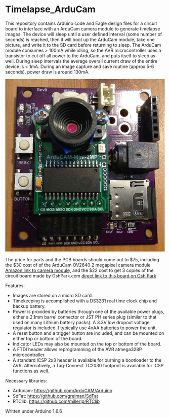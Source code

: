 # Timelapse_ArduCam

This repository contains Arduino code and Eagle design files for a circuit board to interface
with an ArduCam camera module to generate timelapse images. The device will sleep until a 
user defined interval (some number of seconds) is reached, then it will boot up the 
ArduCam module, take one picture, and write it to the SD card before returning to sleep. The
ArduCam module consumes > 100mA while idling, so the AVR microcontroller uses a transistor to
cut off all power to the ArduCam, and puts itself to sleep as well. During sleep intervals the
average overall current draw of the entire device is < 1mA. During an image capture and save 
routine (approx 5-6 seconds), power draw is around 130mA. 

![Image of circuit board](/img/Timelapse_ArduCam_RevB.jpg)

The price for parts and the PCB boards should come out to $75, including the $30 cost of 
of the ArduCam OV2640 2 megapixel camera module
[Amazon link to camera module,](https://www.amazon.com/Arducam-Module-Megapixels-Arduino-Mega2560/dp/B012UXNDOY)
 and the $22 cost to get 3 copies of the circuit board made by OshPark.com
[direct link to this board on Osh Park](https://oshpark.com/shared_projects/j0asS2vJ)



Features:
* Images are stored on a micro SD card.
* Timekeeping is accomplished with a DS3231 real time clock chip and backup battery.
* Power is provided by batteries through one of the available power plugs, either a 2.1mm barrel
connector or JST PH series plug (similar to that used on many Lithium battery packs). A 3.3V 
low dropout voltage regulator is included. I typically use 4xAA batteries to power the unit.
* A reset button and a trigger button are included, and can be mounted on either top or bottom 
of the board. 
* Indicator LEDs may also be mounted on the top or bottom of the board. 
* A FTDI header allows reprogramming of the AVR atmega328P microcontroller.
* A standard ICSP 2x3 header is available for burning a bootloader to the AVR. Alternatively, 
a Tag-Connect TC2030 footprint is available for ICSP functions as well. 

Necessary libraries:
* Arducam: https://github.com/ArduCAM/Arduino
* SdFat: https://github.com/greiman/SdFat
* RTClib: https://github.com/millerlp/RTClib

Written under Arduino 1.6.6